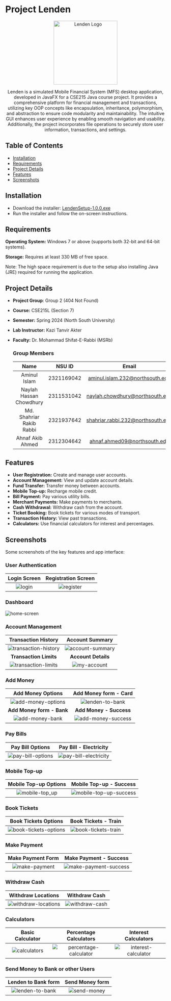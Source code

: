 # Project Lenden

<p align="center">
  <img src="src/main/resources/images/logo.png" width="200" alt="Lenden Logo">
  
</p>

<p align="center">
Lenden is a simulated Mobile Financial System (MFS) desktop application, developed in JavaFX for a CSE215 Java course project. It provides a comprehensive platform for financial management and transactions, utilizing key OOP concepts like encapsulation, inheritance, polymorphism, and abstraction to ensure code modularity and maintainability. The intuitive GUI enhances user experience by enabling smooth navigation and usability. Additionally, the project incorporates file operations to securely store user information, transactions, and settings.
</p>

## Table of Contents

- [Installation](#installation)
- [Requirements](#requirements)
- [Project Details](#project-details)
- [Features](#features)
- [Screenshots](#screenshots)

## Installation

- Download the installer: [LendenSetup-1.0.0.exe](https://google.com)
- Run the installer and follow the on-screen instructions.

## Requirements

**Operating System:** Windows 7 or above (supports both 32-bit and 64-bit systems).

**Storage:** Requires at least 330 MB of free space.

Note: The high space requirement is due to the setup also installing Java (JRE) required for running the application.

## Project Details

- **Project Group**: Group 2 (404 Not Found)
- **Course:** CSE215L (Section 7)
- **Semester:** Spring 2024 (North South University)
- **Lab Instructor:** Kazi Tanvir Akter
- **Faculty:** Dr. Mohammad Shifat-E-Rabbi (MSRb)

  ### Group Members

  |           Name           |   NSU ID   |               Email               |
  | :----------------------: | :--------: | :-------------------------------: |
  |       Aminul Islam       | 2321169042 |  aminul.islam.232@northsouth.edu  |
  | Naylah Hassan Chowdhury  | 2311531042 |  naylah.chowdhury@northsouth.edu  |
  | Md. Shahriar Rakib Rabbi | 2321937642 | shahriar.rabbi.232@northsouth.edu |
  |     Ahnaf Akib Ahmed     | 2312304642 |   ahnaf.ahmed09@northsouth.edu    |

## Features

- **User Registration:** Create and manage user accounts.
- **Account Management:** View and update account details.
- **Fund Transfer:** Transfer money between accounts.
- **Mobile Top-up:** Recharge mobile credit.
- **Bill Payment:** Pay various utility bills.
- **Merchant Payments:** Make payments to merchants.
- **Cash Withdrawal:** Withdraw cash from the account.
- **Ticket Booking:** Book tickets for various modes of transport.
- **Transaction History:** View past transactions.
- **Calculators:** Use financial calculators for interest and percentages.

## Screenshots

Some screenshots of the key features and app interface:

### User Authentication

|        Login Screen        |       Registration Screen        |
| :------------------------: | :------------------------------: |
| ![login](assets/login.png) | ![register](assets/register.png) |

### Dashboard

![home-screen](assets/homescreen.png)

### Account Management

|                  Transaction History                   |                Account Summary                 |
| :----------------------------------------------------: | :--------------------------------------------: |
| ![transaction-history](assets/transaction-history.png) | ![account-summary](assets/account-summary.png) |
|                 **Transaction Limits**                 |              **Account Details**               |
|  ![transaction-limits](assets/transaction-limits.png)  |      ![my-account](assets/my-account.png)      |

### Add Money

|                 Add Money Options                  |               Add Money form - Card                |
| :------------------------------------------------: | :------------------------------------------------: |
| ![add-money-options](assets/add-money-options.png) |    ![lenden-to-bank](assets/add-money-card.png)    |
|             **Add Money form - Bank**              |              **Add Money - Success**               |
|    ![add-money-bank](assets/add-money-bank.png)    | ![add-money-success](assets/add-money-success.png) |

### Pay Bills

|                 Pay Bill Options                 |                  Pay Bill - Electricity                  |
| :----------------------------------------------: | :------------------------------------------------------: |
| ![pay-bill-options](assets/pay-bill-options.png) | ![pay-bill-electricity](assets/pay-bill-electricity.png) |

### Mobile Top-up

|           Mobile Top-up Options            |                  Mobile Top-up - Success                   |
| :----------------------------------------: | :--------------------------------------------------------: |
| ![mobile-top_up](assets/mobile-top_up.png) | ![mobile-top-up-success](assets/mobile-top-up-success.png) |

### Book Tickets

|                   Book Tickets Options                   |                 Book Tickets - Train                 |
| :------------------------------------------------------: | :--------------------------------------------------: |
| ![book-tickets-options](assets/book-tickets-options.png) | ![book-tickets-train](assets/book-tickets-train.png) |

### Make Payment

|            Make Payment Form             |                  Make Payment - Success                  |
| :--------------------------------------: | :------------------------------------------------------: |
| ![make-payment](assets/make-payment.png) | ![make-payment-success](assets/make-payment-success.png) |

### Withdraw Cash

|                  Withdraw Locations                  |               Withdraw Cash                |
| :--------------------------------------------------: | :----------------------------------------: |
| ![withdraw-locations](assets/withdraw-locations.png) | ![withdraw-cash](assets/withdraw-cash.png) |

### Calculators

|            Basic Calculator            |                   Percentage Calculators                   |                  Interest Calculators                  |
| :------------------------------------: | :--------------------------------------------------------: | :----------------------------------------------------: |
| ![calculators](assets/calculators.png) | ![percentage-calculator](assets/percentage-calculator.png) | ![interest-calculator](assets/interest-calculator.png) |

### Send Money to Bank or other Users

|             Lenden to Bank form              |           Send Money form            |
| :------------------------------------------: | :----------------------------------: |
| ![lenden-to-bank](assets/lenden-to-bank.png) | ![send-money](assets/send-money.png) |
